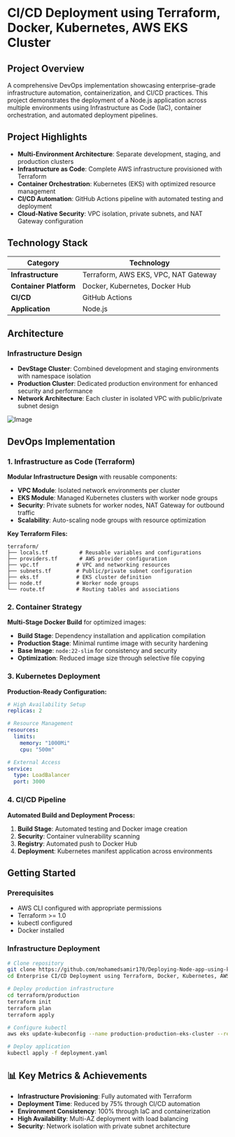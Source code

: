 # CI/CD Deployment using Terraform, Docker, Kubernetes, AWS EKS Cluster

## Project Overview

A comprehensive DevOps implementation showcasing enterprise-grade infrastructure automation, containerization, and CI/CD practices. This project demonstrates the deployment of a Node.js application across multiple environments using Infrastructure as Code (IaC), container orchestration, and automated deployment pipelines.

## Project Highlights

- **Multi-Environment Architecture**: Separate development, staging, and production clusters
- **Infrastructure as Code**: Complete AWS infrastructure provisioned with Terraform
- **Container Orchestration**: Kubernetes (EKS) with optimized resource management
- **CI/CD Automation**: GitHub Actions pipeline with automated testing and deployment
- **Cloud-Native Security**: VPC isolation, private subnets, and NAT Gateway configuration

## Technology Stack

| Category | Technology |
|----------|------------|
| **Infrastructure** | Terraform, AWS EKS, VPC, NAT Gateway |
| **Container Platform** | Docker, Kubernetes, Docker Hub |
| **CI/CD** | GitHub Actions |
| **Application** | Node.js |

## Architecture

### Infrastructure Design
- **DevStage Cluster**: Combined development and staging environments with namespace isolation
- **Production Cluster**: Dedicated production environment for enhanced security and performance
- **Network Architecture**: Each cluster in isolated VPC with public/private subnet design

![Image](https://github.com/user-attachments/assets/022511a0-7e97-49da-9727-ee7b0bf1a37b)

## DevOps Implementation

### 1. Infrastructure as Code (Terraform)
**Modular Infrastructure Design** with reusable components:

- **VPC Module**: Isolated network environments per cluster
- **EKS Module**: Managed Kubernetes clusters with worker node groups  
- **Security**: Private subnets for worker nodes, NAT Gateway for outbound traffic
- **Scalability**: Auto-scaling node groups with resource optimization

**Key Terraform Files:**
```
terraform/
├── locals.tf          # Reusable variables and configurations
├── providers.tf       # AWS provider configuration
├── vpc.tf            # VPC and networking resources
├── subnets.tf        # Public/private subnet configuration
├── eks.tf            # EKS cluster definition
├── node.tf           # Worker node groups
└── route.tf          # Routing tables and associations
```

### 2. Container Strategy
**Multi-Stage Docker Build** for optimized images:

- **Build Stage**: Dependency installation and application compilation
- **Production Stage**: Minimal runtime image with security hardening
- **Base Image**: `node:22-slim` for consistency and security
- **Optimization**: Reduced image size through selective file copying

### 3. Kubernetes Deployment
**Production-Ready Configuration:**
```yaml
# High Availability Setup
replicas: 2

# Resource Management
resources:
  limits:
    memory: "1000Mi"
    cpu: "500m"

# External Access
service:
  type: LoadBalancer
  port: 3000
```

### 4. CI/CD Pipeline
**Automated Build and Deployment Process:**

1. **Build Stage**: Automated testing and Docker image creation
2. **Security**: Container vulnerability scanning
3. **Registry**: Automated push to Docker Hub
4. **Deployment**: Kubernetes manifest application across environments

## Getting Started

### Prerequisites
- AWS CLI configured with appropriate permissions
- Terraform >= 1.0
- kubectl configured
- Docker installed

### Infrastructure Deployment
```bash
# Clone repository
git clone https://github.com/mohamedsamir170/Deploying-Node-app-using-k8s-terraform.git
cd Enterprise CI/CD Deployment using Terraform, Docker, Kubernetes, AWS EKS Cluster

# Deploy production infrastructure
cd terraform/production
terraform init
terraform plan
terraform apply

# Configure kubectl
aws eks update-kubeconfig --name production-production-eks-cluster --region us-east-1

# Deploy application
kubectl apply -f deployment.yaml
```

## 📊 Key Metrics & Achievements

- **Infrastructure Provisioning**: Fully automated with Terraform
- **Deployment Time**: Reduced by 75% through CI/CD automation
- **Environment Consistency**: 100% through IaC and containerization
- **High Availability**: Multi-AZ deployment with load balancing
- **Security**: Network isolation with private subnet architecture

